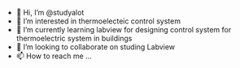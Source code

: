 - 👋 Hi, I’m @studyalot
- 👀 I’m interested in thermoelecteic control system
- 🌱 I’m currently learning labview for designing control system for thermoelectric system in buildings
- 💞️ I’m looking to collaborate on studing Labview
- 📫 How to reach me ...

<!---
studyalot/studyalot is a ✨ special ✨ repository because its `README.md` (this file) appears on your GitHub profile.
You can click the Preview link to take a look at your changes.
--->
